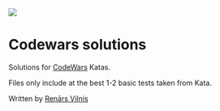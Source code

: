 ![][CodeBlockLogo]
# Codewars solutions

Solutions for [CodeWars](http://www.codewars.com/) Katas.

Files only include at the best 1-2 basic tests taken from Kata.

Written by [Renārs Vilnis](https://twitter.com/RenarsVilnis)


[CodeBlockLogo]: http://d3l8wp33uu8nxs.cloudfront.net/assets/logos/logo-square-red-big-4e51d3c67160dc4d16ffde19adfcd0fc.png
